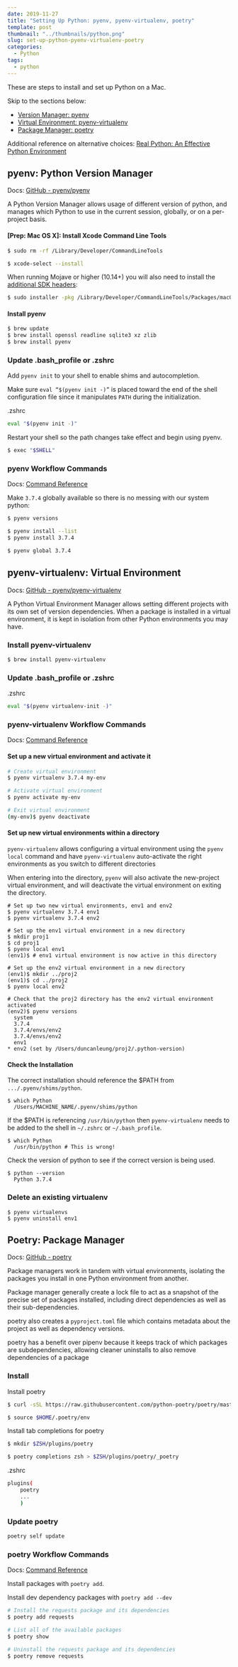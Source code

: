 ```yaml
---
date: 2019-11-27
title: "Setting Up Python: pyenv, pyenv-virtualenv, poetry"
template: post
thumbnail: "../thumbnails/python.png"
slug: set-up-python-pyenv-virtualenv-poetry
categories:
  - Python
tags:
  - python
---
```


These are steps to install and set up Python on a Mac.

Skip to the sections below:

- [Version Manager: pyenv](#pyenv-python-version-manager)
- [Virtual Environment: pyenv-virtualenv](#pyenv-virtualenv-virtual-environment)
- [Package Manager: poetry](#poetry-package-manager)

Additional reference on alternative choices: <a href='https://realpython.com/effective-python-environment' target='_blank'>Real Python: An Effective Python Environment</a>

## pyenv: Python Version Manager

Docs: <a href='https://github.com/pyenv/pyenv' target='_blank'>GitHub - pyenv/pyenv</a>

A Python Version Manager allows usage of different version of python, and manages which Python to use in the current session, globally, or on a per-project basis.

#### [Prep: Mac OS X]: Install Xcode Command Line Tools

```bash
$ sudo rm -rf /Library/Developer/CommandLineTools

$ xcode-select --install
```

When running Mojave or higher (10.14+) you will also need to install the <a href='https://developer.apple.com/documentation/xcode_release_notes/xcode_10_release_notes#3035624' target='_blank'>additional SDK headers</a>:

```bash
$ sudo installer -pkg /Library/Developer/CommandLineTools/Packages/macOS_SDK_headers_for_macOS_10.14.pkg -target /
```

#### Install pyenv

```bash
$ brew update
$ brew install openssl readline sqlite3 xz zlib
$ brew install pyenv
```

### Update .bash_profile or .zshrc

Add `pyenv init` to your shell to enable shims and autocompletion.

Make sure `eval “$(pyenv init -)”` is placed toward the end of the shell configuration file since it manipulates `PATH` during the initialization.

<div class="filename">.zshrc</div>

```bash
eval "$(pyenv init -)"
```

Restart your shell so the path changes take effect and begin using pyenv.

```bash
$ exec "$SHELL"
```

### pyenv Workflow Commands

Docs: <a href='https://github.com/pyenv/pyenv#command-reference' target='_blank'>Command Reference</a>

Make `3.7.4` globally available so there is no messing with our system python:

```bash
$ pyenv versions

$ pyenv install --list
$ pyenv install 3.7.4

$ pyenv global 3.7.4
```

## pyenv-virtualenv: Virtual Environment

Docs: <a href='https://github.com/pyenv/pyenv-virtualenv' target='_blank'>GitHub - pyenv/pyenv-virtualenv</a>

A Python Virtual Environment Manager allows setting different projects with its own set of version dependencies.
When a package is installed in a virtual environment, it is kept in isolation from other Python environments you may have.

### Install pyenv-virtualenv

```bash
$ brew install pyenv-virtualenv
```

### Update .bash_profile or .zshrc

<div class="filename">.zshrc</div>

```bash
eval "$(pyenv virtualenv-init -)"
```

### pyenv-virtualenv Workflow Commands

Docs: <a href='https://github.com/pyenv/pyenv-virtualenv#usage' target='_blank'>Command Reference</a>

#### Set up a new virtual environment and activate it

```bash
# Create virtual environment
$ pyenv virtualenv 3.7.4 my-env

# Activate virtual environment
$ pyenv activate my-env

# Exit virtual environment
(my-env)$ pyenv deactivate
```

#### Set up new virtual environments within a directory

`pyenv-virtualenv` allows configuring a virtual environment using the `pyenv local` command and have `pyenv-virtualenv` auto-activate the right environments as you switch to different directories

When entering into the directory, `pyenv` will also activate the new-project virtual environment, and will deactivate the virtual environment on exiting the directory.

```bash{8,14,23}
# Set up two new virtual environments, env1 and env2
$ pyenv virtualenv 3.7.4 env1
$ pyenv virtualenv 3.7.4 env2

# Set up the env1 virtual environment in a new directory
$ mkdir proj1
$ cd proj1
$ pyenv local env1
(env1)$ # env1 virtual environment is now active in this directory

# Set up the env2 virtual environment in a new directory
(env1)$ mkdir ../proj2
(env1)$ cd ../proj2
$ pyenv local env2

# Check that the proj2 directory has the env2 virtual environment activated
(env2)$ pyenv versions
  system
  3.7.4
  3.7.4/envs/env2
  3.7.4/envs/env2
  env1
* env2 (set by /Users/duncanleung/proj2/.python-version)
```

#### Check the Installation

The correct installation should reference the \$PATH from `.../.pyenv/shims/python`.

```terminal
$ which Python
  /Users/MACHINE_NAME/.pyenv/shims/python
```

If the \$PATH is referencing `/usr/bin/python` then `pyenv-virtualenv` needs to be added to the shell in `~/.zshrc` or `~/.bash_profile`.

```terminal
$ which Python
  /usr/bin/python # This is wrong!
```

Check the version of python to see if the correct version is being used.

```terminal
$ python --version
  Python 3.7.4
```

### Delete an existing virtualenv

```bash{2}
$ pyenv virtualenvs
$ pyenv uninstall env1
```

## Poetry: Package Manager

Docs: <a href='https://github.com/sdispater/poetry' target='_blank'>GitHub - poetry</a>

Package managers work in tandem with virtual environments, isolating the packages you install in one Python environment from another.

Package manager generally create a lock file to act as a snapshot of the precise set of packages installed, including direct dependencies as well as their sub-dependencies.

poetry also creates a `pyproject.toml` file which contains metadata about the project as well as dependency versions.

poetry has a benefit over pipenv because it keeps track of which packages are subdependencies, allowing cleaner uninstalls to also remove dependencies of a package

### Install

Install poetry

```bash
$ curl -sSL https://raw.githubusercontent.com/python-poetry/poetry/master/get-poetry.py | python

$ source $HOME/.poetry/env
```

Install tab completions for poetry

```bash
$ mkdir $ZSH/plugins/poetry

$ poetry completions zsh > $ZSH/plugins/poetry/_poetry
```

<div class="filename">.zshrc</div>

```bash
plugins(
    poetry
    ...
    )
```

### Update poetry

```bash
poetry self update
```

### poetry Workflow Commands

Docs: <a href='https://github.com/sdispater/poetry#commands' target='_blank'>Command Reference</a>

Install packages with `poetry add`.

Install dev dependency packages with `poetry add --dev`

```bash
# Install the requests package and its dependencies
$ poetry add requests

# List all of the available packages
$ poetry show

# Uninstall the requests package and its dependencies
$ poetry remove requests
```
